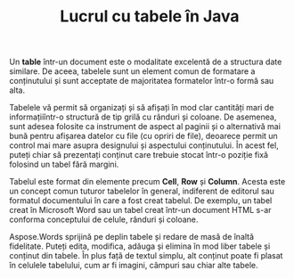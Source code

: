 ﻿---
title: Lucrul cu tabele în Java
second_title: Aspose.Words pentru Java
articleTitle: Lucrul cu mese
linktitle: Lucrul cu mese
description: "Cum se lucrează cu tabele în Java. Introducerea conceptelor de noduri de masă în Aspose.Words pentru Java."
type: docs
weight: 190
url: /ro/java/working-with-tables/
---

Un **table** într-un document este o modalitate excelentă de a structura date similare. De aceea, tabelele sunt un element comun de formatare a conținutului și sunt acceptate de majoritatea formatelor într-o formă sau alta.

Tabelele vă permit să organizați și să afișați în mod clar cantități mari de informațiiîntr-o structură de tip grilă cu rânduri și coloane. De asemenea, sunt adesea folosite ca instrument de aspect al paginii și o alternativă mai bună pentru afișarea datelor cu file (cu opriri de file), deoarece permit un control mai mare asupra designului și aspectului conținutului. În acest fel, puteți chiar să prezentați conținut care trebuie stocat într-o poziție fixă folosind un tabel fără margini.

Tabelul este format din elemente precum **Cell**, **Row** și **Column**. Acesta este un concept comun tuturor tabelelor în general, indiferent de editorul sau formatul documentului în care a fost creat tabelul. De exemplu, un tabel creat în Microsoft Word sau un tabel creat într-un document HTML s-ar conforma conceptului de celule, rânduri și coloane.

Aspose.Words sprijină pe deplin tabele și redare de masă de înaltă fidelitate. Puteți edita, modifica, adăuga și elimina în mod liber tabele și conținut din tabele. În plus față de textul simplu, alt conținut poate fi plasat în celulele tabelului, cum ar fi imagini, câmpuri sau chiar alte tabele.